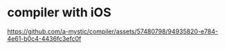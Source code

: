 # compiler with iOS

https://github.com/a-mystic/compiler/assets/57480798/94935820-e784-4e61-b0c4-4436fc3efc0f

